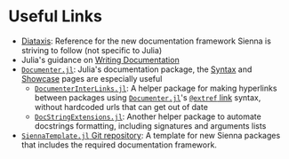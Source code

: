# Useful Links

  - [Diataxis](https://diataxis.fr/): Reference for the new
    documentation framework Sienna is striving to follow (not specific to Julia)
  - Julia's guidance on [Writing Documentation](@extref)
  - [`Documenter.jl`](https://documenter.juliadocs.org/stable/): Julia's documentation
    package, the [Syntax](https://documenter.juliadocs.org/stable/man/syntax/) and
    [Showcase](https://documenter.juliadocs.org/stable/showcase/) pages are
    especially useful
      - [`DocumenterInterLinks.jl`](http://juliadocs.org/DocumenterInterLinks.jl/stable/): A helper
        package for making hyperlinks between packages using
        [`Documenter.jl`](https://documenter.juliadocs.org/stable/)'s [`@extref` link](@extref)
        syntax, without hardcoded urls that can get out of date
      - [`DocStringExtensions.jl`](https://docstringextensions.juliadocs.org/stable/): Another helper
        package to automate docstrings formatting, including signatures and arguments lists
  - [`SiennaTemplate.jl` Git repository](https://github.com/NREL-Sienna/SiennaTemplate.jl): A
    template for new Sienna packages that includes the required documentation framework.
